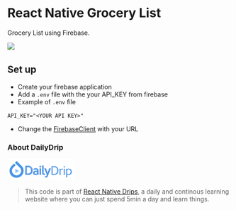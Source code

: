 # React Native Grocery List

Grocery List using Firebase.

![](grocery_list.gif)


## Set up

- Create your firebase application
- Add a `.env` file with the your API_KEY from firebase
- Example of `.env` file
```
API_KEY="<YOUR API KEY>"
```
- Change the [FirebaseClient](/src/FirebaseClient.js) with your URL


### About DailyDrip
![DailyDrip](dailydrip.png)
>This code is part of [React Native
>Drips](https://www.dailydrip.com/topics/react-native/), a daily and continous
>learning website where you can just spend 5min a day and learn things.
